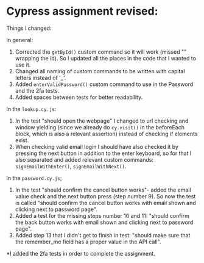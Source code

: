 # Cypress assignment revised:

Things I changed:

In general:
1. Corrected the ```getById()``` custom command so it will work (missed "" wrapping the id). So I updated all the places in the code that I wanted to use it.
2. Changed all naming of custom commands to be written with capital letters instead of '_'.
3. Added ```enterValidPassword()``` custom command to use in the Password and the 2fa tests.
4. Added spaces between tests for better readability.
      
In the ```lookup.cy.js```:
1. In the test "should open the webpage" I changed to url checking and window yielding (since we already do ```cy.visit()``` in the beforeEach block, which is also a relevant assertion) instead of checking if elements exist.
2. When checking valid email login I should have also checked it by pressing the next button in addition to the enter keyboard, so for that I also separated and added relevant custom commands: ```signEmailWithEnter()```, ```signEmailWithNext()```.
      
In the ```password.cy.js```;
1. In the test "should confirm the cancel button works"- added the email value check and the next button press (step number 9). So now the test is called "should confirm the cancel button works with email shown and clicking next to password page".
2. Added a test for the missing steps number 10 and 11: "should confirm the back button works with email shown and clicking next to password page".
3. Added step 13 that I didn't get to finish in test: "should make sure that the remember_me field has a proper value in the API call".
   
*I added the 2fa tests in order to complete the assignment.
